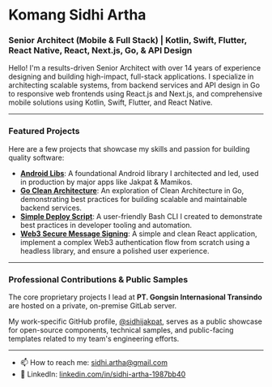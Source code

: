 # Komang Sidhi Artha

### Senior Architect (Mobile & Full Stack) | Kotlin, Swift, Flutter, React Native, React, Next.js, Go, & API Design

Hello! I'm a results-driven Senior Architect with over 14 years of experience designing and building high-impact, full-stack applications. I specialize in architecting scalable systems, from backend services and API design in Go to responsive web frontends using React.js and Next.js, and comprehensive mobile solutions using Kotlin, Swift, Flutter, and React Native.

---

### Featured Projects

Here are a few projects that showcase my skills and passion for building quality software:

* **[Android Libs](https://github.com/komangsidhiartha/android-libs)**: A foundational Android library I architected and led, used in production by major apps like Jakpat & Mamikos.
* **[Go Clean Architecture](https://github.com/komangsidhiartha/go-learning-clean-arch)**: An exploration of Clean Architecture in Go, demonstrating best practices for building scalable and maintainable backend services.
* **[Simple Deploy Script](https://github.com/komangsidhiartha/simple-deploy-script)**: A user-friendly Bash CLI I created to demonstrate best practices in developer tooling and automation.
* **[Web3 Secure Message Signing](https://github.com/komangsidhiartha/legacy-fe-candidate-assignment)**: A simple and clean React application, implement a complex Web3 authentication flow from scratch using a headless library, and ensure a polished user experience.


---

### Professional Contributions & Public Samples

The core proprietary projects I lead at **PT. Gongsin Internasional Transindo** are hosted on a private, on-premise GitLab server.

My work-specific GitHub profile, [@sidhijakpat](https://github.com/sidhijakpat), serves as a public showcase for open-source components, technical samples, and public-facing templates related to my team's engineering efforts.

---

* 📫 How to reach me: sidhi.artha@gmail.com
* 💼 LinkedIn: [linkedin.com/in/sidhi-artha-1987bb40](https://linkedin.com/in/sidhi-artha-1987bb40/)
